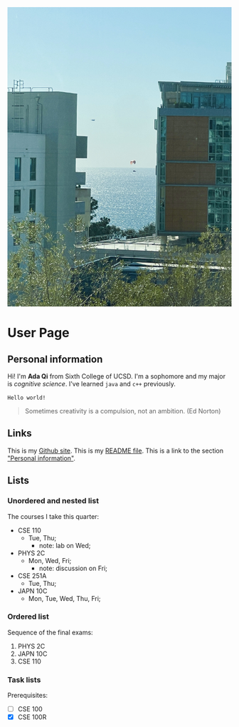 ![image taken at UCSD](IMG_3365.JPG)
# User Page
## Personal information
Hi! I'm **Ada Qi** from Sixth College of UCSD. I'm a sophomore and my major is *cognitive science*. I've learned `java` and `c++` previously. 
```
Hello world!
```
> Sometimes creativity is a compulsion, not an ambition. (Ed Norton)

## Links
This is my [Github site](https://github.com/AdaQi-001).
This is my [README file](README.md).
This is a link to the section ["Personal information"](#personal-information).

## Lists
### Unordered and nested list
The courses I take this quarter:
- CSE 110
  - Tue, Thu;
    - note: lab on Wed;
- PHYS 2C
  - Mon, Wed, Fri;
    - note: discussion on Fri;
- CSE 251A
  - Tue, Thu;
- JAPN 10C
  - Mon, Tue, Wed, Thu, Fri;

### Ordered list
Sequence of the final exams:
1. PHYS 2C
2. JAPN 10C
3. CSE 110

### Task lists
Prerequisites:
- [ ] CSE 100
- [x] CSE 100R